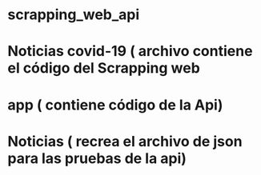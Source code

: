 # scrapping_web_api
# Noticias covid-19 ( archivo contiene el código del Scrapping web
# app ( contiene código de la Api)
# Noticias ( recrea el archivo de json para las pruebas de la api)
